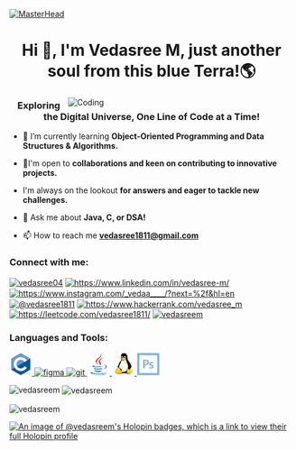 [![MasterHead](https://github.com/VedasreeM/VedasreeM/assets/126886440/dc25861a-2882-417b-b0fe-f60bbc85be63)](https://github.com/VedasreeM)
<h1 align="center">Hi 👋, I'm Vedasree M, just another soul from this blue Terra!🌎</h1>
<img align="right" alt="Coding" width="400"src="https://media0.giphy.com/media/v1.Y2lkPTc5MGI3NjExN2twaDdzM3c0cDE5bHRhd2x6eWZ5MW9idmhud3JvMnhtNWExc3p3eiZlcD12MV9pbnRlcm5hbF9naWZfYnlfaWQmY3Q9Zw/L1R1tvI9svkIWwpVYr/giphy.gif">
<h3 align="center">Exploring the Digital Universe, One Line of Code at a Time!</h3>

- 🌱 I’m currently learning **Object-Oriented Programming and Data Structures & Algorithms.**

- 👯I'm open to **collaborations and keen on contributing to innovative projects.**

- I'm always on the lookout **for answers and eager to tackle new challenges.**

- 💬 Ask me about **Java, C, or DSA!**

- 📫 How to reach me **vedasree1811@gmail.com**

<h3 align="left">Connect with me:</h3>
<p align="left">
<a href="https://twitter.com/vedasree04" target="blank"><img align="center" src="https://raw.githubusercontent.com/rahuldkjain/github-profile-readme-generator/master/src/images/icons/Social/twitter.svg" alt="vedasree04" height="30" width="40" /></a>
<a href="https://linkedin.com/in/https://www.linkedin.com/in/vedasree-m/" target="blank"><img align="center" src="https://raw.githubusercontent.com/rahuldkjain/github-profile-readme-generator/master/src/images/icons/Social/linked-in-alt.svg" alt="https://www.linkedin.com/in/vedasree-m/" height="30" width="40" /></a>
<a href="https://instagram.com/https://www.instagram.com/_vedaa____/?next=%2f&hl=en" target="blank"><img align="center" src="https://raw.githubusercontent.com/rahuldkjain/github-profile-readme-generator/master/src/images/icons/Social/instagram.svg" alt="https://www.instagram.com/_vedaa____/?next=%2f&hl=en" height="30" width="40" /></a>
<a href="https://medium.com/@vedasree1811" target="blank"><img align="center" src="https://raw.githubusercontent.com/rahuldkjain/github-profile-readme-generator/master/src/images/icons/Social/medium.svg" alt="@vedasree1811" height="30" width="40" /></a>
<a href="https://www.hackerrank.com/https://www.hackerrank.com/vedasree_m" target="blank"><img align="center" src="https://raw.githubusercontent.com/rahuldkjain/github-profile-readme-generator/master/src/images/icons/Social/hackerrank.svg" alt="https://www.hackerrank.com/vedasree_m" height="30" width="40" /></a>
<a href="https://www.leetcode.com/https://leetcode.com/vedasree1811/" target="blank"><img align="center" src="https://raw.githubusercontent.com/rahuldkjain/github-profile-readme-generator/master/src/images/icons/Social/leet-code.svg" alt="https://leetcode.com/vedasree1811/" height="30" width="40" /></a>
<a href="https://discord.gg/vedasreem" target="blank"><img align="center" src="https://raw.githubusercontent.com/rahuldkjain/github-profile-readme-generator/master/src/images/icons/Social/discord.svg" alt="vedasreem" height="30" width="40" /></a>
</p>

<h3 align="left">Languages and Tools:</h3>
<p align="left"> <a href="https://www.cprogramming.com/" target="_blank" rel="noreferrer"> <img src="https://raw.githubusercontent.com/devicons/devicon/master/icons/c/c-original.svg" alt="c" width="40" height="40"/> </a> <a href="https://www.figma.com/" target="_blank" rel="noreferrer"> <img src="https://www.vectorlogo.zone/logos/figma/figma-icon.svg" alt="figma" width="40" height="40"/> </a> <a href="https://git-scm.com/" target="_blank" rel="noreferrer"> <img src="https://www.vectorlogo.zone/logos/git-scm/git-scm-icon.svg" alt="git" width="40" height="40"/> </a> <a href="https://www.java.com" target="_blank" rel="noreferrer"> <img src="https://raw.githubusercontent.com/devicons/devicon/master/icons/java/java-original.svg" alt="java" width="40" height="40"/> </a> <a href="https://www.linux.org/" target="_blank" rel="noreferrer"> <img src="https://raw.githubusercontent.com/devicons/devicon/master/icons/linux/linux-original.svg" alt="linux" width="40" height="40"/> </a> <a href="https://www.photoshop.com/en" target="_blank" rel="noreferrer"> <img src="https://raw.githubusercontent.com/devicons/devicon/master/icons/photoshop/photoshop-line.svg" alt="photoshop" width="40" height="40"/> </a> </p>

<p><img align="left" src="https://github-readme-stats.vercel.app/api/top-langs?username=vedasreem&show_icons=true&locale=en&layout=compact" alt="vedasreem" /></p>

<p>&nbsp;<img align="center" src="https://github-readme-stats.vercel.app/api?username=vedasreem&show_icons=true&locale=en" alt="vedasreem" /></p>

<p><img align="center" src="https://github-readme-streak-stats.herokuapp.com/?user=vedasreem&" alt="vedasreem" /></p>

[![An image of @vedasreem's Holopin badges, which is a link to view their full Holopin profile](https://holopin.me/vedasreem)](https://holopin.io/@vedasreem)

